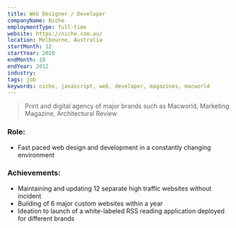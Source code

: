 ```yaml
---
title: Web Designer / Developer
companyName: Niche
employmentType: full-time
website: https://niche.com.au/
location: Melbourne, Australia
startMonth: 12
startYear: 2010
endMonth: 10
endYear: 2012
industry:
tags: job
keywords: niche, javascript, web, developer, magazines, macworld
---
```


> Print and digital agency of major brands such as Macworld, Marketing Magazine, Architectural Review

### Role:

- Fast paced web design and development in a constantly changing environment

### Achievements:

- Maintaining and updating 12 separate high traffic websites without incident
- Building of 6 major custom websites within a year
- Ideation to launch of a white-labeled RSS reading application deployed for different brands
